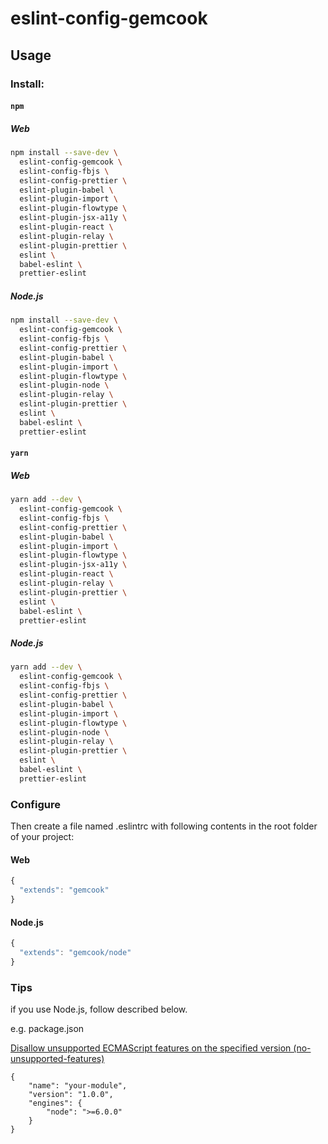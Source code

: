 # eslint-config-gemcook

## Usage

### Install:

#### `npm`

##### Web

```sh
npm install --save-dev \
  eslint-config-gemcook \
  eslint-config-fbjs \
  eslint-config-prettier \
  eslint-plugin-babel \
  eslint-plugin-import \
  eslint-plugin-flowtype \
  eslint-plugin-jsx-a11y \
  eslint-plugin-react \
  eslint-plugin-relay \
  eslint-plugin-prettier \
  eslint \
  babel-eslint \
  prettier-eslint
```

##### Node.js

```sh
npm install --save-dev \
  eslint-config-gemcook \
  eslint-config-fbjs \
  eslint-config-prettier \
  eslint-plugin-babel \
  eslint-plugin-import \
  eslint-plugin-flowtype \
  eslint-plugin-node \
  eslint-plugin-relay \
  eslint-plugin-prettier \
  eslint \
  babel-eslint \
  prettier-eslint
```


#### `yarn`

##### Web

```sh
yarn add --dev \
  eslint-config-gemcook \
  eslint-config-fbjs \
  eslint-config-prettier \
  eslint-plugin-babel \
  eslint-plugin-import \
  eslint-plugin-flowtype \
  eslint-plugin-jsx-a11y \
  eslint-plugin-react \
  eslint-plugin-relay \
  eslint-plugin-prettier \
  eslint \
  babel-eslint \
  prettier-eslint
```

##### Node.js

```sh
yarn add --dev \
  eslint-config-gemcook \
  eslint-config-fbjs \
  eslint-config-prettier \
  eslint-plugin-babel \
  eslint-plugin-import \
  eslint-plugin-flowtype \
  eslint-plugin-node \
  eslint-plugin-relay \
  eslint-plugin-prettier \
  eslint \
  babel-eslint \
  prettier-eslint
```

### Configure

Then create a file named .eslintrc with following contents in the root folder of your project:

#### Web

```js
{
  "extends": "gemcook"
}
```

#### Node.js

```js
{
  "extends": "gemcook/node"
}
```

### Tips

if you use Node.js, follow described below.

e.g. package.json

[Disallow unsupported ECMAScript features on the specified version (no-unsupported-features)](https://github.com/mysticatea/eslint-plugin-node/blob/master/docs/rules/no-unsupported-features.md#version)


```
{
    "name": "your-module",
    "version": "1.0.0",
    "engines": {
        "node": ">=6.0.0"
    }
}
```
